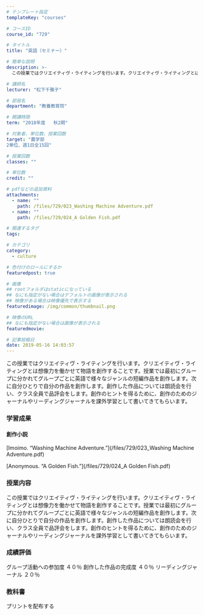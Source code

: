 ```yaml
---
# テンプレート指定
templateKey: "courses"

# コースID
course_id: "729"

# タイトル
title: "英語（セミナー）"

# 簡単な説明
description: >-
  この授業ではクリエイティヴ・ライティングを行います。クリエイティヴ・ライティングとは想像力を働かせて物語を創作することです。授業では最初にグループに分かれてグループごとに英語で様々なジャンルの短編作品...

# 講師名
lecturer: "松下千雅子"

# 部局名
department: "教養教育院"

# 開講時限
term: "2018年度	秋2期"

# 対象者、単位数、授業回数
target: "農学部
2単位、週1日全15回"

# 授業回数
classes: ""

# 単位数
credit: ""

# pdfなどの追加資料
attachments: 
  - name: "" 
    path: /files/729/023_Washing Machine Adventure.pdf
  - name: "" 
    path: /files/729/024_A Golden Fish.pdf

# 関連するタグ
tags:

# カテゴリ
category:
  - culture

# 色付けのロールにするか
featuredpost: true

# 画像
## rootフォルダはstaticになっている
## なにも指定がない場合はデフォルトの画像が表示される
## 映像がある場合は映像優先で表示する
featuredimage: /img/common/thumbnail.png

# 映像のURL
## なにも指定がない場合は画像が表示される
featuredmovie: 

# 記事投稿日
date: 2019-05-16 14:03:57
---
```


この授業ではクリエイティヴ・ライティングを行います。クリエイティヴ・ライティングとは想像力を働かせて物語を創作することです。授業では最初にグループに分かれてグループごとに英語で様々なジャンルの短編作品を創作します。次に自分ひとりで自分の作品を創作します。創作した作品については朗読会を行い、クラス全員で品評会をします。創作のヒントを得るために、創作のためのジャーナルやリーディングジャーナルを課外学習として書いてきてもらいます。


### 学習成果



#### 創作小説
[Imoimo. “Washing Machine Adventure.”](/files/729/023_Washing Machine Adventure.pdf) 


[Anonymous. “A Golden Fish.”](/files/729/024_A Golden Fish.pdf) 

### 授業内容


この授業ではクリエイティヴ・ライティングを行います。クリエイティヴ・ライティングとは想像力を働かせて物語を創作することです。授業では最初にグループに分かれてグループごとに英語で様々なジャンルの短編作品を創作します。次に自分ひとりで自分の作品を創作します。創作した作品については朗読会を行い、クラス全員で品評会をします。創作のヒントを得るために、創作のためのジャーナルやリーディングジャーナルを課外学習として書いてきてもらいます。


### 成績評価


グループ活動への参加度 ４０％
創作した作品の完成度  ４０％
リーディングジャーナル ２０％



### 教科書


プリントを配布する




